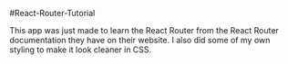 #React-Router-Tutorial

<p>This app was just made to learn the React Router from the React Router documentation they have on their website. I also did some of my own styling to make it look cleaner in CSS.</p>
